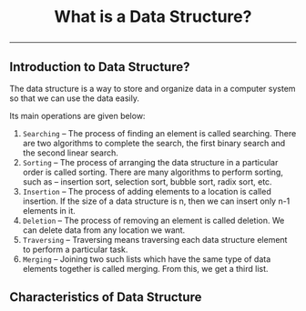 # <p align="center">What is a Data Structure?</p>
---

## Introduction to Data Structure?
The data structure is a way to store and organize data in a computer system so that we can use the data easily.

Its main operations are given below:
1. `Searching` – The process of finding an element is called searching. There are two algorithms to complete the search, the first binary search and the second linear search.
2. `Sorting` – The process of arranging the data structure in a particular order is called sorting. There are many algorithms to perform sorting, such as – insertion sort, selection sort, bubble sort, radix sort, etc.
3. `Insertion` – The process of adding elements to a location is called insertion. If the size of a data structure is n, then we can insert only n-1 elements in it.
4. `Deletion` – The process of removing an element is called deletion. We can delete data from any location we want.
5. `Traversing` – Traversing means traversing each data structure element to perform a particular task.
6. `Merging` – Joining two such lists which have the same type of data elements together is called merging. From this, we get a third list.

## Characteristics of Data Structure
